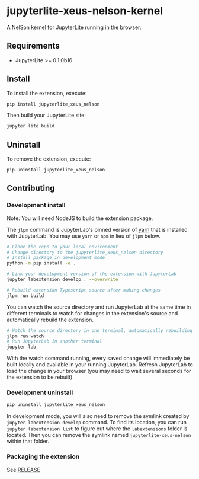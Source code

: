 # jupyterlite-xeus-nelson-kernel

A NelSon kernel for JupyterLite running in the browser.

## Requirements

- JupyterLite >= 0.1.0b16

## Install

To install the extension, execute:

```bash
pip install jupyterlite_xeus_nelson
```

Then build your JupyterLite site:

```bash
jupyter lite build
```

## Uninstall

To remove the extension, execute:

```bash
pip uninstall jupyterlite_xeus_nelson
```

## Contributing

### Development install

Note: You will need NodeJS to build the extension package.

The `jlpm` command is JupyterLab's pinned version of
[yarn](https://yarnpkg.com/) that is installed with JupyterLab. You may use
`yarn` or `npm` in lieu of `jlpm` below.

```bash
# Clone the repo to your local environment
# Change directory to the jupyterlite_xeus_nelson directory
# Install package in development mode
python -m pip install -e .

# Link your development version of the extension with JupyterLab
jupyter labextension develop . --overwrite

# Rebuild extension Typescript source after making changes
jlpm run build
```

You can watch the source directory and run JupyterLab at the same time in different terminals to watch for changes in the extension's source and automatically rebuild the extension.

```bash
# Watch the source directory in one terminal, automatically rebuilding when needed
jlpm run watch
# Run JupyterLab in another terminal
jupyter lab
```

With the watch command running, every saved change will immediately be built locally and available in your running JupyterLab. Refresh JupyterLab to load the change in your browser (you may need to wait several seconds for the extension to be rebuilt).

### Development uninstall

```bash
pip uninstall jupyterlite_xeus_nelson
```

In development mode, you will also need to remove the symlink created by `jupyter labextension develop`
command. To find its location, you can run `jupyter labextension list` to figure out where the `labextensions`
folder is located. Then you can remove the symlink named `jupyterlite-xeus-nelson` within that folder.

### Packaging the extension

See [RELEASE](RELEASE.md)
